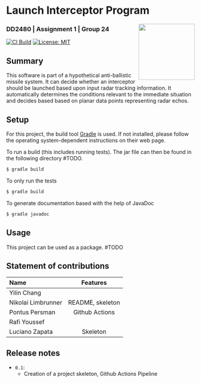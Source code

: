 # Launch Interceptor Program 
<img align="right" width="150" height="150" src="https://cdn-icons-png.flaticon.com/512/2590/2590496.png">

### DD2480 | Assignment 1 | Group 24

[![CI Build](https://github.com/lucianozapata/DD2480VT221/actions/workflows/gradle.yml/badge.svg)](https://github.com/lucianozapata/DD2480VT221/actions/workflows/gradle.yml)
[![License: MIT](https://img.shields.io/badge/License-MIT-yellow.svg)](https://opensource.org/licenses/MIT)

## Summary

This software is part of a hypothetical anti-ballistic missile system.
It can decide whether an interceptor should be launched based upon input radar tracking information.
It automatically determines the conditions relevant to the immediate situation and decides based
based on planar data points representing radar echos.

## Setup 

For this project, the build tool [Gradle](https://gradle.org/) is used.
If not installed, please follow the operating system-dependent instructions on their web page.

To run a build (this includes running tests). The jar file can then be found in the following directory #TODO.
```bash
$ gradle build
```
To only run the tests
```bash
$ gradle build
```
To generate documentation based with the help of JavaDoc
```bash
$ gradle javadoc
```

## Usage
This project can be used as a package. #TODO

## Statement of contributions

| Name      |     Features     |
|:----------|:----------------:|
| Yilin Chang    |                  |
| Nikolai Limbrunner | README, skeleton |
| Pontus Persman    |  Github Actions  |
| Rafi Youssef |              |
| Luciano Zapata |     Skeleton     |


## Release notes
- `0.1`:
    - Creation of a project skeleton, Github Actions Pipeline 

